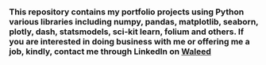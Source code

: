 
### This repository contains my portfolio projects using Python various libraries including numpy, pandas, matplotlib, seaborn, plotly, dash, statsmodels, sci-kit learn, folium and others. If you are interested in doing business with me or offering me a job, kindly, contact me through LinkedIn on [Waleed](https://www.linkedin.com/in/waleedabdulla/)


